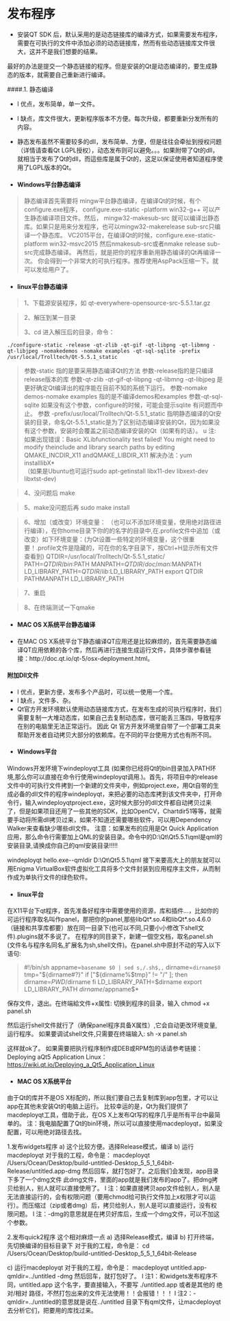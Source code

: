 发布程序
==================
- <p>安装QT SDK 后，默认采用的是动态链接库的编译方式，如果需要发布程序，需要在可执行的文件中添加必须的动态链接库，然而有些动态链接库文件很大，这并不是我们想要的结果。
最好的办法是提交一个静态链接的程序。但是安装的Qt是动态编译的，要生成静态的版本，就需要自己重新进行编译。</p>

####.1. 静态编译
- l  优点，发布简单，单一文件。
- l  缺点，库文件很大，更新程序版本不方便。每次升级，都要重新分发所有的内容。

- 静态发布虽然不需要较多的dll，发布简单、方便，但是往往会牵扯到授权问题（详情请查看Qt LGPL授权），动态发布则可以避免。。。如果附带了Qt的dll，就相当于发布了Qt的dll，而這些库是属于Qt的，这足以保证使用者知道程序使用了LGPL版本的Qt。
 
- #### Windows平台静态编译
> 静态编译首先需要将
mingw平台静态编译，在编译Qt的时候，有个configure.exe程序，
configure.exe-static -platform win32-g++
可以产生静态编译项目文件。然后，
mingw32-makesub-src
就可以编译出静态库。如果只是用来分发程序，也可以mingw32-makerelease sub-src只编译一个静态库。
VC2015平台，在编译Qt的时候，configure.exe-static-platform win32-msvc2015
然后nmakesub-src或者nmake release sub-src完成静态编译。
再然后，就是把你的程序重新用静态编译的Qt再编译一次。
你会得到一个非常大的可执行程序。推荐使用AspPack压缩一下。就可以发给用户了。
 
- #### linux平台静态编译
> 1、下载源安装程序，如 qt-everywhere-opensource-src-5.5.1.tar.gz

> 2、解压到某一目录
> 
> 3、cd 进入解压后的目录，命令：
 
	./configure-static -release -qt-zlib -qt-gif -qt-libpng -qt-libmng -qt-libjpeg -nomakedemos -nomake examples -qt-sql-sqlite -prefix /usr/local/Trolltech/Qt-5.5.1_static
 
>参数-static 指的是要采用静态编译Qt的方法
参数-release指的是只编译release版本的库
参数-qt-zlib -qt-gif-qt-libpng -qt-libmng -qt-libjpeg 是更好确定Qt编译出的程序能在目前不知的系统下运行。
参数-nomake demos-nomake examples 指的是不编译demos和examples
参数-qt-sql-sqlite 如果没有这个参数，configure的时候，可能会提示sqlite 有问题而中止。
参数 -prefix/usr/local/Trolltech/Qt-5.5.1_static 指明静态编译的Qt安装的目录，命名Qt-5.5.1_static是为了区别动态编译安装的Qt，因为如果没有这个参数，安装时会覆盖之前动态编译安装的Qt（如果有的话）。
u  注:  如果出现错误：Basic XLibfunctionality test failed!
You might need to modify theinclude and library search paths by editing
QMAKE_INCDIR_X11 andQMAKE_LIBDIR_X11
解决办法：yum installlibX*  
（如果是Ubuntu也可运行sudo apt-getinstall libx11-dev libxext-dev libxtst-dev)

> 4、没问题后 make
 
> 5、make没问题后再 sudo make install
 
> 6、增加（或改变）环境变量： （也可以不添加环境变量，使用绝对路径进行编译），在你home目录下你的的名字的目录中,在.profile文件中追加（或改变）如下环境变量：(为Qt设置一些特定的环境变量，这个很重要！.profile文件是隐藏的，可在你的名字目录下，按Ctrl+H显示所有文件查看到)
QTDIR=/usr/local/Trolltech/Qt-5.5.1_static/   
PATH=$QTDIR/bin:$PATH 
MANPATH=$QTDIR/doc/man:$MANPATH   
LD_LIBRARY_PATH=$QTDIR/lib:$LD_LIBRARY_PATH
export QTDIR PATHMANPATH LD_LIBRARY_PATH  

> 7、重启

> 8、在终端测试一下qmake </p>
 
- #### MAC OS X系统平台静态编译
- <p>在MAC OS X系统平台下静态编译QT应用还是比较麻烦的，首先需要静态编译QT应用依赖的各个库，然后再进行连接生成运行文件，具体步骤参看链接：http://doc.qt.io/qt-5/osx-deployment.html。</p>
 
#### 附加Dll文件
- l  优点，更新方便，发布多个产品时，可以统一使用一个库。
- l  缺点，文件多、杂。
- Qt官方开发环境默认使用动态链接库方式，在发布生成的可执行程序时，我们需要复制一大堆动态库，如果自己去复制动态库，很可能丢三落四，导致程序在别的电脑里无法正常运行。 因此 Qt 官方开发环境里自带了一个部署工具来帮助开发者自动拷贝大部分的依赖库。在不同的平台使用方式也有所不同。
- #### Windows平台
Windows开发环境下windeployqt工具 (如果你已经将Qt的bin目录加入PATH环境,那么你可以直接在命令行使用windeployqt调用.)。首先，将项目中的release文件中的可执行文件拷到一个新建的文件夹中，例如project.exe，用Qt自带的生成必备的dll文件的程序windeployqt，来把必要的动态库拷到该文件夹中，打开命令行，输入windeployqtproject.exe，这时候大部分的dll文件都自动拷贝过来了，但是如果项目还用了一些其他的SDK，比如OpenCV，Chartdir51等等，就需要手动将所需dll拷贝过来，如果不知道还需要哪些软件，可以用Dependency Walker来查看缺少哪些dll文件。
注意：如果发布的应用是Qt Quick Application应用，那么命令行需要加上QML的安装目录。命令中的D:\Qt\Qt5.5.1\qml是qml的安装目录,请换成你自己的qml安装目录!!!!!

windeployqt hello.exe--qmldir D:\Qt\Qt5.5.1\qml
接下来要高大上的朋友就可以用Enigma VirtualBox软件虚拟化工具将多个文件封装到应用程序主文件，从而制作成为单执行文件的绿色软件。

- #### linux平台
在X11平台下qt程序，首先准备好程序中需要使用的资源，库和插件...，比如你的可运行程序取名叫作panel，那把你的panel,那些libQt*.so.4和libQt*.so.4.6.0（链接和共享库都要）放在同一目录下(也可以不同,只要小小修改下shell文件).plugins就不多说了。
在程序的同目录下，新建一個空文档，取名panel.sh (文件名与程序名同名,扩展名为sh,shell文件)。在panel.sh中原封不动的写入以下语句:  
> \#!/bin/sh
	appname=`basename $0 | sed s,/.sh$,,`
	  dirname=`dirname$0`
	  tmp="${dirname#?}"
	  if ["${dirname%$tmp}" != "/" ]; then
	   dirname=$PWD/$dirname
	 fi
	   LD_LIBRARY_PATH=$dirname
	export LD_LIBRARY_PATH
	   $dirname/$appname$*
 
保存文件，退出。在终端給文件+x属性: 切换到程序的目录，输入
   chmod +x panel.sh
 
然后运行shell文件就行了（确保panel程序具备X属性）,它会自动更改环境变量,运行程序。
如果要调试shell文件,只需要在终端输入:
   sh -x panel.sh
 
这样就ok了。
如果需要把执行程序制作成DEB或RPM包的话请参考链接：
Deploying aQt5 Application Linux： https://wiki.qt.io/Deploying_a_Qt5_Application_Linux
 
- #### MAC OS X系统平台
由于Qt的库并不是OS X标配的，所以我们要自己去复制库到app包里，才可以让app在其他未安装Qt的电脑上运行。
比较幸运的是，Qt为我们提供了macdeployqt工具，借助于此，在OS X上发布Qt写的程序几乎是所有平台中最简单的。
注：我电脑配置了Qt的bin环境，所以可以直接使用macdeployqt，如果没配置，可以用绝对路径去找。
 
1.发布widgets程序
a)       这个比较方便。选择Release模式，编译
b)       运行macdeployqt
     对于我的工程，命令是：
macdeployqt /Users/Ocean/Desktop/build-untitled-Desktop_5_5_1_64bit-Release/untitled.app-dmg
然后回车，就打包好了。之后我们会发现，app目录下多了一个dmg文件
此dmg文件，里面的app就是我们发布的app了。把dmg拷贝给别人，别人就可以直接使用了。
l  注：如果直接拷贝app文件给别人，别人是无法直接运行的，会有权限问题（要用chmod给可执行文件加上x权限才可以运行）。而压缩过（zip或者dmg）后，拷贝给别人，别人是可以直接运行，没有权限问题。
l  注：-dmg的意思就是在拷贝好库后，生成一个dmg文件，可以不加这个参数。
 
2.发布quick2程序
    这个相对麻烦一点
a)       选择Release模式，编译
b)       打开终端，先切换编译的目标目录下
        对于我的工程，命令是：
           cd /Users/Ocean/Desktop/build-untitled-Desktop_5_5_1_64bit-Release
    
c)       运行macdeployqt
        对于我的工程，命令是：
            macdeployqt untitled.app-qmldir=../untitled -dmg
        然后回车，就打包好了。
l  注1：和widgets发布程序不同，untitled.app 这个名字，要直接输入，不要写 ./untitled.app 或者是其他的 绝对/相对 路径，不然打包出来的文件无法使用！！会报错！！！
l  注2：-qmldir=../untitled的意思就是说在../untitled 目录下有qml文件，让macdeployqt去分析它们，把要用的库找过来。